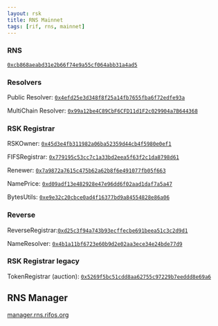 ```yaml
---
layout: rsk
title: RNS Mainnet
tags: [rif, rns, mainnet]
---
```


### RNS

[`0xcb868aeabd31e2b66f74e9a55cf064abb31a4ad5`](https://explorer.rsk.co/address/0xcb868aeabd31e2b66f74e9a55cf064abb31a4ad5)

### Resolvers

Public Resolver: [`0x4efd25e3d348f8f25a14fb7655fba6f72edfe93a`](https://explorer.rsk.co/address/0x4efd25e3d348f8f25a14fb7655fba6f72edfe93a)

MultiChain Resolver: [`0x99a12be4C89CbF6CFD11d1F2c029904a7B644368`](https://explorer.rsk.co/address/0x99a12be4C89CbF6CFD11d1F2c029904a7B644368)

### RSK Registrar

RSKOwner: [`0x45d3e4fb311982a06ba52359d44cb4f5980e0ef1`](https://explorer.rsk.co/address/0x45d3e4fb311982a06ba52359d44cb4f5980e0ef1)

FIFSRegistrar: [`0x779195c53cc7c1a33bd2eea5f63f2c1da8798d61`](https://explorer.rsk.co/address/0x779195c53cc7c1a33bd2eea5f63f2c1da8798d61)

Renewer: [`0x7a9872a7615c475b62a62b8f6e491077fb05f663`](https://explorer.rsk.co/address/0x7a9872a7615c475b62a62b8f6e491077fb05f663)

NamePrice: [`0xd09adf13e482928e47e96dd6f02aad1daf7a5a47`](https://explorer.rsk.co/address/0xd09adf13e482928e47e96dd6f02aad1daf7a5a47)

BytesUtils: [`0xe9e32c20cbce0ad4f16377bd9a84554828e86a06`](https://explorer.rsk.co/address/0xe9e32c20cbce0ad4f16377bd9a84554828e86a06)

### Reverse

ReverseRegistrar:[`0xd25c3f94a743b93ecffecbe691beea51c3c2d9d1`](https://explorer.rsk.co/address/0xd25c3f94a743b93ecffecbe691beea51c3c2d9d1)

NameResolver: [`0x4b1a11bf6723e60b9d2e02aa3ece34e24bde77d9`](https://explorer.rsk.co/address/0x4b1a11bf6723e60b9d2e02aa3ece34e24bde77d9)

### RSK Registrar legacy

TokenRegistrar (auction): [`0x5269f5bc51cdd8aa62755c97229b7eeddd8e69a6`](https://explorer.rsk.co/address/0x5269f5bc51cdd8aa62755c97229b7eeddd8e69a6)

## RNS Manager

[manager.rns.rifos.org](https://manager.rns.rifos.org/)
